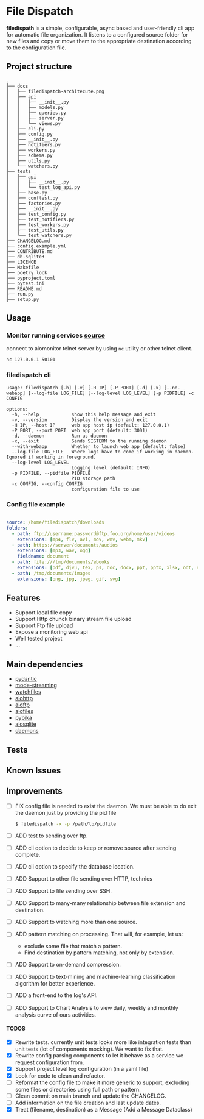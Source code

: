 # File Dispatch

**filedispath** is a simple, configurable, async based and user-friendly cli app
for automatic file organization. It listens to a configured source folder for
new files and copy or move them to the appropriate destination according to
the configuration file.


## Project structure
```
.
├── docs
│   ├── filedispatch-architecute.png
│   ├── api
│   │   ├── __init__.py
│   │   ├── models.py
│   │   ├── queries.py
│   │   ├── server.py
│   │   └── views.py
│   ├── cli.py
│   ├── config.py
│   ├── __init__.py
│   ├── notifiers.py
│   ├── workers.py
│   ├── schema.py
│   ├── utils.py
│   └── watchers.py
├── tests
│   ├── api
│   │   ├── __init__.py
│   │   └── test_log_api.py
│   ├── base.py
│   ├── conftest.py
│   ├── factories.py
│   ├── __init__.py
│   ├── test_config.py
│   ├── test_notifiers.py
│   ├── test_workers.py
│   ├── test_utils.py
│   └── test_watchers.py
├── CHANGELOG.md
├── config.example.yml
├── CONTRIBUTE.md
├── db.sqlite3
├── LICENCE
├── Makefile
├── poetry.lock
├── pyproject.toml
├── pytest.ini
├── README.md
├── run.py
├── setup.py
```

## Usage

### Monitor running services [source](https://pypi.org/project/aiomonitor-ng/)
connect to aiomonitor telnet server by using `nc` utility or other telnet client.
```shell
nc 127.0.0.1 50101
```

### filedispatch cli
```shell
usage: filedispatch [-h] [-v] [-H IP] [-P PORT] [-d] [-x] [--no-webapp] [--log-file LOG_FILE] [--log-level LOG_LEVEL] [-p PIDFILE] -c CONFIG

options:
  -h, --help            show this help message and exit
  -v, --version         Display the version and exit
  -H IP, --host IP      web app host ip (default: 127.0.0.1)
  -P PORT, --port PORT  web app port (default: 3001)
  -d, --daemon          Run as daemon
  -x, --exit            Sends SIGTERM to the running daemon
  --with-webapp         Whether to launch web app (default: false)
  --log-file LOG_FILE   Where logs have to come if working in daemon. Ignored if working in foreground.
  --log-level LOG_LEVEL
                        Logging level (default: INFO)
  -p PIDFILE, --pidfile PIDFILE
                        PID storage path
  -c CONFIG, --config CONFIG
                        configuration file to use
```

### Config file example
```yaml

source: /home/filedispatch/downloads
folders:
  - path: ftp://username:password@ftp.foo.org/home/user/videos
    extensions: [mp4, flv, avi, mov, wmv, webm, mkv]
  - path: https://server/documents/audios
    extensions: [mp3, wav, ogg]
    fieldname: document
  - path: file:///tmp/documents/ebooks
    extensions: [pdf, djvu, tex, ps, doc, docx, ppt, pptx, xlsx, odt, epub]
  - path: /tmp/documents/images
    extensions: [png, jpg, jpeg, gif, svg]
```


## Features

+ Support local file copy 
+ Support Http chunck binary stream file upload
+ Support Ftp file upload 
+ Expose a monitoring web api
+ Well tested project
+ ...

## Main dependencies

+ [pydantic](https://pypi.org/project/pydantic/)
+ [mode-streaming](https://pypi.org/project/mode-streaming/)
+ [watchfiles](https://pypi.org/project/watchfiles/)
+ [aiohttp](https://docs.aiohttp.org/en/stable/)
+ [aioftp](https://pypi.org/project/aioftp/)
+ [aiofiles](https://pypi.org/project/aiofiles/)
+ [pypika](https://pypi.org/project/PyPika/)
+ [aiosqlite](https://pypi.org/project/aiosqlite3/)
+ [daemons](https://pypi.org/project/daemons/)

## Tests

## Known Issues

## Improvements

- [ ] FIX  config file is needed to exist the daemon. We must be able to do exit the daemon just by providing the pid file

  ```sh
  $ filedispatch -x -p /path/to/pidfile
  ```

- [ ] ADD test to sending over ftp.
- [ ] ADD cli option to decide to keep or remove source after sending complete.
- [ ] ADD cli option to specify the database location.
- [ ] ADD Support to other file sending over HTTP, technics
- [ ] ADD Support to file sending over SSH.
- [ ] ADD Support to many-many relationship between file extension and destination.
- [ ] ADD Support to watching more than one source.
- [ ] ADD pattern matching on processing. That will, for example, let us:
    - exclude some file that match a pattern.
    - Find destination by pattern matching, not only by extension.
- [ ] ADD Support to on-demand compression.
- [ ] ADD Support to text-mining and machine-learning classification algorithm for better experience.
- [ ] ADD a front-end to the log's API.
- [ ] ADD Support to Chart Analysis to view daily, weekly and monthly analysis curve of ours activities.


#### TODOS

- [x] Rewrite tests. currently unit tests looks more like integration tests than unit tests (lot of components mocking). We want to fix that.
- [x] Rewrite config parsing components to let it behave as a service we request configuration from.
- [x] Support project level log configuration (in a yaml file)
- [x] Look for code to clean and refactor.
- [ ] Reformat the config file to make it more generic to support, excluding some files or directories using full path or pattern.
- [ ] Clean commit on main branch and update the CHANGELOG.
- [ ] Add information on the file creation and last update dates.
- [x] Treat (filename, destination) as a Message (Add a Message Dataclass)
